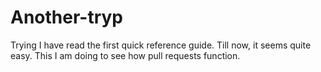 # Another-tryp
Trying
I have read the first quick reference guide.
Till now, it seems quite easy. 
This I am doing to see how pull requests function.
